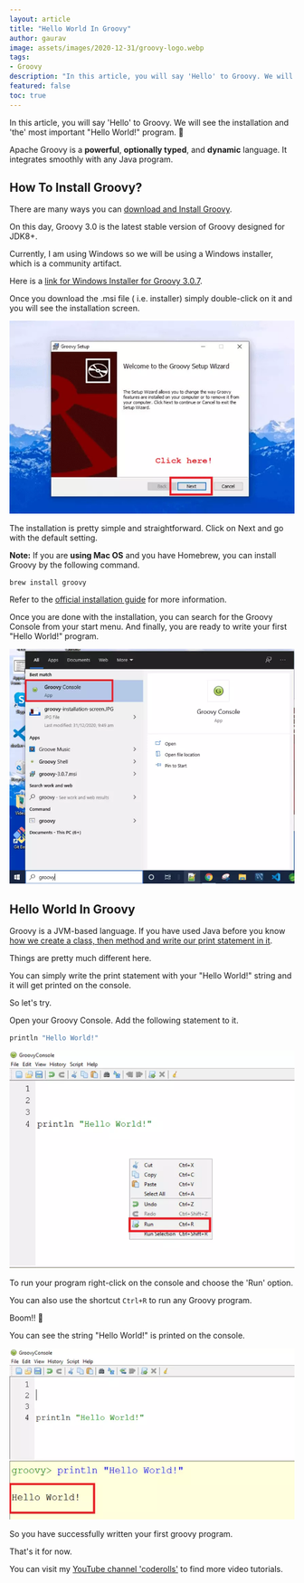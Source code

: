 ```yaml
---
layout: article
title: "Hello World In Groovy"
author: gaurav
image: assets/images/2020-12-31/groovy-logo.webp
tags:
- Groovy
description: "In this article, you will say 'Hello' to Groovy. We will see the installation and 'the' most important 'Hello World!' program."
featured: false
toc: true
---
```

In this article, you will say 'Hello' to Groovy. We will see the installation and 'the' most important "Hello World!" program. 🙂

Apache Groovy is a **powerful**, **optionally typed**, and **dynamic** language. It integrates smoothly with any Java program.

## How To Install Groovy?

There are many ways you can [download and Install Groovy](https://groovy.apache.org/download.html).

On this day, Groovy 3.0 is the latest stable version of Groovy designed for JDK8+.

Currently, I am using Windows so we will be using a Windows installer, which is a community artifact.

Here is a [link for Windows Installer for Groovy 3.0.7](https://bintray.com/groovy/Distributions/download_file?file_path=groovy-3.0.7.msi).

Once you download the .msi file ( i.e. installer) simply double-click on it and you will see the installation screen.

![Groovy Installation Screen](/assets/images/2020-12-31/groovy-installation-screen.webp)

The installation is pretty simple and straightforward. Click on Next and go with the default setting.

**Note:** If you are **using Mac OS** and you have Homebrew, you can install Groovy by the following command.

```
brew install groovy
```

Refer to the [official installation guide](https://groovy-lang.org/install.html) for more information.

Once you are done with the installation, you can search for the Groovy Console from your start menu. And finally, you are ready to write your first "Hello World!" program.

![Groovy Console in the Start Menu](/assets/images/2020-12-31/groovy-console-in-start-menu.webp)


## Hello World In Groovy

Groovy is a JVM-based language. If you have used Java before you know [how we create a class, then method and write our print statement in it](https://youtu.be/P_r4QFLxBsQ).

Things are pretty much different here.

You can simply write the print statement with your "Hello World!" string and it will get printed on the console.

So let's try.

Open your Groovy Console. Add the following statement to it.

```groovy
println "Hello World!"
```
![Groovy Hello World Program In the Groovy Console](/assets/images/2020-12-31/groovy-hello-world-program-and-run-option.webp)

To run your program right-click on the console and choose the 'Run' option.

You can also use the shortcut `Ctrl+R` to run any Groovy program.

Boom!! 🎉

You can see the string "Hello World!" is printed on the console. 

![Groovy Hello World Program Output](/assets/images/2020-12-31/groovy-hello-world-output.webp)

So you have successfully written your first groovy program.

That's it for now.

You can visit my [YouTube channel 'coderolls'](https://www.youtube.com/channel/UCl31HHUdQbSHOQfc9L-wo3w?view_as=subscriber?sub_confirmation=1) to find more video tutorials.
